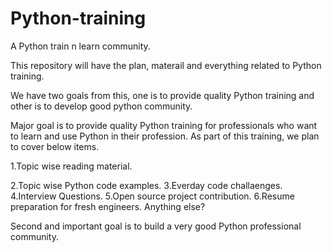 # Python-training
A Python train n learn community.

This repository will have the plan, materail and everything related to Python training.

We have two goals from this, one is to provide quality Python training and other is to develop good python community.

Major goal is to provide quality Python training for professionals who want to learn and use Python in their profession. As part of this training, we plan to cover below items.

1.Topic wise reading material.

2.Topic wise Python code examples.
3.Everday code challaenges.
4.Interview Questions.
5.Open source project contribution.
6.Resume preparation for fresh engineers.
Anything else?

Second and important goal is to build a very good Python professional community.

